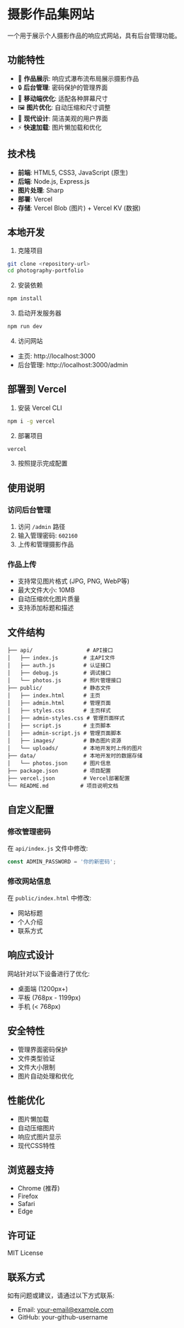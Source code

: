 # 摄影作品集网站

一个用于展示个人摄影作品的响应式网站，具有后台管理功能。

## 功能特性

- 📸 **作品展示**: 响应式瀑布流布局展示摄影作品
- 🔒 **后台管理**: 密码保护的管理界面
- 📱 **移动端优化**: 适配各种屏幕尺寸
- 🖼️ **图片优化**: 自动压缩和尺寸调整
- 🎨 **现代设计**: 简洁美观的用户界面
- ⚡ **快速加载**: 图片懒加载和优化

## 技术栈

- **前端**: HTML5, CSS3, JavaScript (原生)
- **后端**: Node.js, Express.js
- **图片处理**: Sharp
- **部署**: Vercel
- **存储**: Vercel Blob (图片) + Vercel KV (数据)

## 本地开发

1. 克隆项目
```bash
git clone <repository-url>
cd photography-portfolio
```

2. 安装依赖
```bash
npm install
```

3. 启动开发服务器
```bash
npm run dev
```

4. 访问网站
- 主页: http://localhost:3000
- 后台管理: http://localhost:3000/admin

## 部署到 Vercel

1. 安装 Vercel CLI
```bash
npm i -g vercel
```

2. 部署项目
```bash
vercel
```

3. 按照提示完成配置

## 使用说明

### 访问后台管理

1. 访问 `/admin` 路径
2. 输入管理密码: `602160`
3. 上传和管理摄影作品

### 作品上传

- 支持常见图片格式 (JPG, PNG, WebP等)
- 最大文件大小: 10MB
- 自动压缩优化图片质量
- 支持添加标题和描述

## 文件结构

```
├── api/                 # API接口
│   ├── index.js        # 主API文件
│   ├── auth.js         # 认证接口
│   ├── debug.js        # 调试接口
│   └── photos.js       # 照片管理接口
├── public/             # 静态文件
│   ├── index.html      # 主页
│   ├── admin.html      # 管理页面
│   ├── styles.css      # 主页样式
│   ├── admin-styles.css # 管理页面样式
│   ├── script.js       # 主页脚本
│   ├── admin-script.js # 管理页面脚本
│   ├── images/         # 静态图片资源
│   └── uploads/        # 本地开发时上传的图片
├── data/               # 本地开发时的数据存储
│   └── photos.json     # 图片信息
├── package.json        # 项目配置
├── vercel.json         # Vercel部署配置
└── README.md          # 项目说明文档
```

## 自定义配置

### 修改管理密码

在 `api/index.js` 文件中修改:
```javascript
const ADMIN_PASSWORD = '你的新密码';
```

### 修改网站信息

在 `public/index.html` 中修改:
- 网站标题
- 个人介绍
- 联系方式

## 响应式设计

网站针对以下设备进行了优化:
- 桌面端 (1200px+)
- 平板 (768px - 1199px)
- 手机 (< 768px)

## 安全特性

- 管理界面密码保护
- 文件类型验证
- 文件大小限制
- 图片自动处理和优化

## 性能优化

- 图片懒加载
- 自动压缩图片
- 响应式图片显示
- 现代CSS特性

## 浏览器支持

- Chrome (推荐)
- Firefox
- Safari
- Edge

## 许可证

MIT License

## 联系方式

如有问题或建议，请通过以下方式联系:
- Email: your-email@example.com
- GitHub: your-github-username
